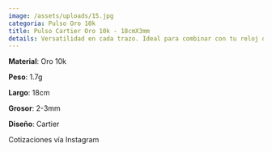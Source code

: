 ```yaml
---
image: /assets/uploads/15.jpg
categoria: Pulso Oro 10k
title: Pulso Cartier Oro 10k - 18cmX3mm
details: Versatilidad en cada trazo. Ideal para combinar con tu reloj o llevarlo solo
---
```

**Material**: Oro 10k

**Peso**: 1.7g

**Largo**: 18cm

**G﻿rosor**: 2-3mm

**Diseño**: Cartier

Cotizaciones vía Instagram